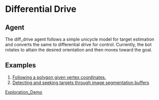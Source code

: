 # Differential Drive

## Agent
The diff_drive agent follows a simple unicycle model for target estimation and converts the same to differential drive for control. Currently, the bot rotates to attain the desired orientation and then moves toward the goal.

## Examples

1. [Following a polygon given vertex coordinates.](../base_control.py)
2. [Detecting and seeking targets through image segmentation buffers](../base_explore.py)

[Exploration_Demo](demos/exploration.gif)